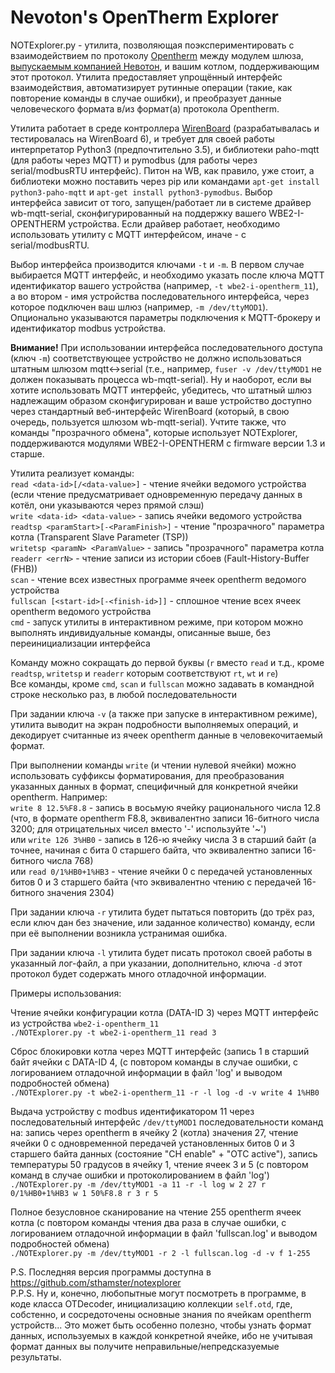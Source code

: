 Nevoton\'s OpenTherm Explorer
===

NOTExplorer.py - утилита, позволяющая поэкспериментировать с взаимодействием по протоколу [Opentherm](https://ihormelnyk.com/Content/Pages/opentherm_library/Opentherm%20Protocol%20v2-2.pdf) между модулем шлюза, [выпускаемым компанией Невотон](https://nevoton.ru/product/modul-rasshireniya-opentherm-dlya-wiren-board-6/), и вашим котлом, поддерживающим этот протокол. Утилита предоставляет упрощённый интерфейс взаимодействия, автоматизирует рутинные операции (такие, как повторение команды в случае ошибки), и преобразует данные человеческого формата в/из формат(а) протокола Opentherm.

Утилита работает в среде контроллера [WirenBoard](https://wirenboard.com) (разрабатывалась и тестировалась на WirenBoard 6), и требует для своей работы интерпретатор Python3 (предпочтительно 3.5), и библиотеки paho-mqtt (для работы через MQTT) и pymodbus (для работы через serial/modbusRTU интерфейс). Питон на WB, как правило, уже стоит, а библиотеки можно поставить через pip или командами `apt-get install python3-paho-mqtt` и `apt-get install python3-pymodbus`. Выбор интерфейса зависит от того, запущен/работает ли в системе драйвер wb-mqtt-serial, сконфигурированный на поддержку вашего WBE2-I-OPENTHERM устройства. Если драйвер работает, необходимо использовать утилиту с MQTT интерфейсом, иначе - с serial/modbusRTU.

Выбор интерфейса производится ключами `-t` и `-m`. В первом случае выбирается MQTT интерфейс, и необходимо указать после ключа MQTT идентификатор вашего устройства (например, `-t wbe2-i-opentherm_11`), а во втором - имя устройства последовательного интерфейса, через которое подключен ваш шлюз (например, `-m /dev/ttyMOD1`). Опционально указываются параметры подключения к MQTT-брокеру и идентификатор modbus устройства.

**Внимание!** При использовании интерфейса последовательного доступа (ключ `-m`) соответствующее устройство не должно использоваться штатным шлюзом mqtt<->serial (т.е., например, `fuser -v /dev/ttyMOD1` не должен показывать процесса wb-mqtt-serial). Ну и наоборот, если вы хотите использовать MQTT интерфейс, убедитесь, что штатный шлюз надлежащим образом сконфигурирован и ваше устройство доступно через стандартный веб-интерфейс WirenBoard (который, в свою очередь, пользуется шлюзом wb-mqtt-serial). Учтите также, что команды "прозрачного обмена", которые использует NOTExplorer, поддерживаются модулями WBE2-I-OPENTHERM с firmware версии 1.3 и старше. 

Утилита реализует команды:  
`read <data-id>[/<data-value>]` - чтение ячейки ведомого устройства (если чтение предусматривает одновременную передачу данных в котёл, они указываются через прямой слэш)  
`write <data-id> <data-value>` - запись ячейки ведомого устройства  
`readtsp <paramStart>[-<ParamFinish>]` - чтение "прозрачного" параметра котла (Transparent Slave Parameter (TSP))  
`writetsp <paramN> <ParamValue>` - запись "прозрачного" параметра котла  
`readerr <errN>` - чтение записи из истории сбоев (Fault-History-Buffer (FHB))  
`scan` - чтение всех известных программе ячеек opentherm ведомого устройства  
`fullscan [<start-id>[-<finish-id>]]` - сплошное чтение всех ячеек opentherm ведомого устройства  
`cmd` - запуск утилиты в интерактивном режиме, при котором можно выполнять индивидуальные команды, описанные выше, без переинициализации интерфейса  

Команду можно сокращать до первой буквы (`r` вместо `read` и т.д., кроме `readtsp`, `writetsp` и `readerr` которым соответствуют `rt`, `wt` и `re`)  
Все команды, кроме `cmd`, `scan` и `fullscan` можно задавать в командной строке несколько раз, в любой последовательности  

При задании ключа `-v` (а также при запуске в интерактивном режиме), утилита выводит на экран подробности выполняемых операций, и декодирует считанные из ячеек opentherm данные в человекочитаемый формат.  

При выполнении команды `write` (и чтении нулевой ячейки) можно использовать суффиксы форматирования, для преобразования указанных данных в формат, специфичный для конкретной ячейки opentherm. Например:  
`write 8 12.5%F8.8` - запись в восьмую ячейку рационального числа 12.8 (что, в формате opentherm F8.8, эквивалентно записи 16-битного числа 3200; для отрицательных чисел вместо '-' используйте '~')  
или `write 126 3%HB0` - запись в 126-ю ячейку числа 3 в старший байт (а точнее, начиная с бита 0 старшего байта, что эквивалентно записи 16-битного числа 768)  
или `read 0/1%HB0+1%HB3` - чтение ячейки 0 с передачей установленных битов 0 и 3 старшего байта (что эквивалентно чтению с передачей 16-битного значения 2304)  

При задании ключа `-r` утилита будет пытаться повторить (до трёх раз, если ключ дан без значение, или заданное количество) команду, если при её выполнении возникла устранимая ошибка.  

При задании ключа `-l` утилита будет писать протокол своей работы в указанный лог-файл, а при указании, дополнительно, ключа `-d` этот протокол будет содержать много отладочной информации.  


Примеры использования:  

Чтение ячейки конфигурации котла (DATA-ID 3) через MQTT интерфейс из устройства `wbe2-i-opentherm_11`  
`./NOTExplorer.py -t wbe2-i-opentherm_11 read 3`

Сброс блокировки котла через MQTT интерфейс (запись 1 в старший байт ячейки с DATA-ID 4, (с повтором команды в случае ошибки, с логированием отладочной информации в файл 'log' и выводом подробностей обмена)  
`./NOTExplorer.py -t wbe2-i-opentherm_11 -r -l log -d -v write 4 1%HB0`

Выдача устройству с modbus идентификатором 11 через последовательный интерфейс `/dev/ttyMOD1` последовательности команд на: запись через opentherm в ячейку 2 (котла) значения 27, чтение ячейки 0 с одновременной передачей установленных битов 0 и 3 старшего байта данных (состояние "CH enable" + "OTC active"), запись температуры 50 градусов в ячейку 1, чтение ячеек 3 и 5  (с повтором команд в случае ошибки и протоколированием в файл 'log')  
`./NOTExplorer.py -m /dev/ttyMOD1 -a 11 -r -l log w 2 27 r 0/1%HB0+1%HB3 w 1 50%F8.8 r 3 r 5`

Полное безусловное сканирование на чтение 255 opentherm ячеек котла (с повтором команды чтения два раза в случае ошибки, с логированием отладочной информации в файл 'fullscan.log' и выводом подробностей обмена)  
`./NOTExplorer.py -m /dev/ttyMOD1 -r 2 -l fullscan.log -d -v f 1-255`


P.S. Последняя версия программы доступна в https://github.com/sthamster/notexplorer  
P.P.S. Ну и, конечно, любопытные могут посмотреть в программе, в коде класса OTDecoder, инициализацию коллекции `self.otd`, где, собстенно, и сосредоточены основные знания по ячейкам opentherm устройств...  Это может быть особенно полезно, чтобы узнать формат данных, используемых в каждой конкретной ячейке, ибо не учитывая формат данных вы получите неправильные/непредсказуемые результаты.  

